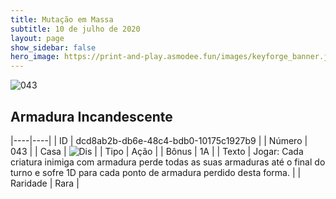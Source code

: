 ```yaml
---
title: Mutação em Massa
subtitle: 10 de julho de 2020
layout: page
show_sidebar: false
hero_image: https://print-and-play.asmodee.fun/images/keyforge_banner.jpg
---
```


![043](https://cdn.keyforgegame.com/media/card_front/pt/479_043_QXV6993G25X7_pt.png)

## Armadura Incandescente

|----|----|
| ID | dcd8ab2b-db6e-48c4-bdb0-10175c1927b9 |
| Número | 043 |
| Casa | ![Dis](https://archonarcana.com/images/thumb/e/e8/Dis.png/22px-Dis.png "Dis") |
| Tipo | Ação |
| Bônus | 1A |
| Texto | Jogar: Cada criatura inimiga com armadura perde todas as suas armaduras até o final do turno e sofre 1D para cada ponto de armadura perdido desta forma. |
| Raridade | Rara |
